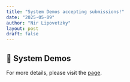 ```yaml
---
title: "System Demos accepting submissions!"
date: "2025-05-09"
author: "Nir Lipovetzky"
layout: post
draft: false
---
```


## 📢 System Demos


For more details, please visit the [page](/calls/demos/).  

